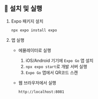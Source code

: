 ## 🚀 설치 및 실행
1. Expo 패키지 설치
   ```bash
   npx expo install expo
   ```
2. 앱 실행
   - 에뮬레이터로 실행
      1. iOS/Android 기기에 `Expo Go` 앱 설치
      2. `npx expo start`로 개발 서버 실행
      3. `Expo Go` 앱에서 QR코드 스캔
   
   - 웹 브라우저에서 실행
      ```bash
      http://localhost:8081
      ```
